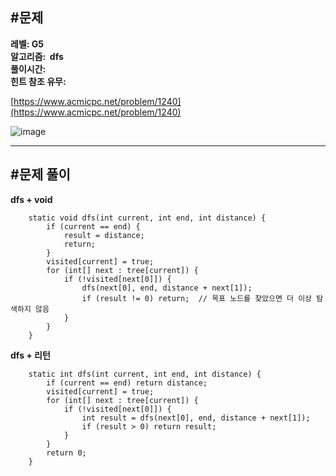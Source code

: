 ## **#문제**         

**레벨: G5  
알고리즘:  dfs**  
**풀이시간:   
힌트 참조 유무:**

[https://www.acmicpc.net/problem/1240](https://www.acmicpc.net/problem/1240)

![image](https://github.com/user-attachments/assets/933013c1-b118-49dc-a4bf-a0a02402fdfa)

---

## **#문제 풀이**        

**dfs + void** 

```
    static void dfs(int current, int end, int distance) {
        if (current == end) {
            result = distance;
            return;
        }
        visited[current] = true;
        for (int[] next : tree[current]) {
            if (!visited[next[0]]) {
                dfs(next[0], end, distance + next[1]);
                if (result != 0) return;  // 목표 노드를 찾았으면 더 이상 탐색하지 않음
            }
        }
    }
```

**dfs + 리턴** 

```
    static int dfs(int current, int end, int distance) {
        if (current == end) return distance;
        visited[current] = true;
        for (int[] next : tree[current]) {
            if (!visited[next[0]]) {
                int result = dfs(next[0], end, distance + next[1]);
                if (result > 0) return result;
            }
        }
        return 0;
    }
```
